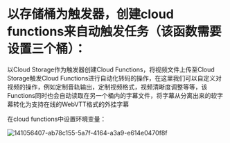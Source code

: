# 以存储桶为触发器，创建cloud functions来自动触发任务（该函数需要设置三个桶）：
以Cloud Storage作为触发器创建Cloud Functions，将视频文件上传至Cloud Storage触发Cloud Functions进行自动化转码的操作，在这里我们可以自定义对视频的操作，例如定制音轨输出，定制视频格式，视频清晰度调整等等，该Functions同时也会自动读取在另一个桶内的字幕文件，将字幕从分离出来的软字幕转化为支持在线的WebVTT格式的外挂字幕

在cloud functions中设置环境变量：

![141056407-ab78c155-5a7f-4164-a3a9-e614e0470f8f](https://user-images.githubusercontent.com/51317683/144533960-41ecdb0a-ae77-48e5-a066-f5aa4b21a48f.png)

